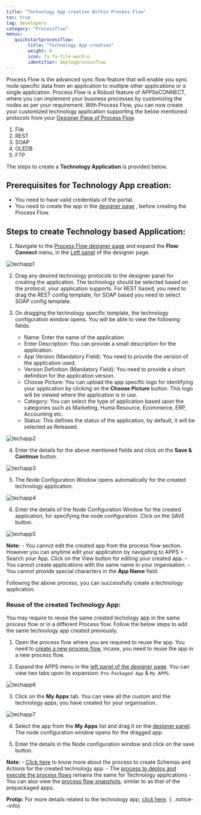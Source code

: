 ```yaml
---
title: "Technology App creation Within Process Flow"
toc: true
tag: developers
category: "Processflow"
menus: 
   quickstartprocessflow:
        title: "Technology App creation"
        weight: 6
        icon: fa fa-file-word-o
        identifier: deployprocessflow
---
```


Process Flow is the advanced sync flow feature that will enable you sync node specific data from an application to multiple other applications or a single application. Process Flow is a Robust feature of APPSeCONNECT, where you can implement your business processes by customizing the nodes as per your requirement.
With Process Flow, you can now create your customized technology application supporting the below mentioned protocols from your [Designer Page of Process Flow](/processflow/designer-processflow/).

1) File
2) REST
3) SOAP
4) OLEDB
5) FTP

The steps to create a **Technology Application** is provided below.

## Prerequisites for Technology App creation:

 - You need to have valid credentials of the portal.
 - You need to create the app in the [designer page](/processflow/designer-processflow/) , before creating the Process Flow.

## Steps to create Technology based Application:

1) Navigate to the [Process Flow designer page](/processflow/designer-processflow/) and expand the **Flow Connect** menu, in the [Left panel](/processflow/designer-processflow/#process-flow-left-panel) of the designer page.

![techapp1](\staticfiles\processflow\media\techapp1.png)

2) Drag any desired technology protocols to the designer panel for creating the application. The technology should be selected based on the protocol, your application supports. For REST based, you need to drag the REST config template, for SOAP based you need to select SOAP config template.

3) On dragging the technology specific template, the technology configuration window opens. You will be able to view the following fields.

    - Name: Enter the name of the application 
    - Enter Description: You can provide a small description for the application.
    - App Version (Mandatory Field): You need to provide the version of the application used.
    - Version Definition (Mandatory Field): You need to provide a short definition for the application version.
    - Choose Picture: You can upload the app specific logo for identifying your application by clicking on the **Choose Picture** button. This logo will be viewed where the application is in use.
    - Category: You can select the type of application based upon the categories such as Marketing, Huma Resource, Ecommerce, ERP, Accounting etc.
    - Status: This defines the status of the application, by default, it will be selected as Released. 

![techapp2](\staticfiles\processflow\media\techapp2.png)

4) Enter the details for the above mentioned fields and click on the **Save & Continue** button.

![techapp3](\staticfiles\processflow\media\techapp3.png)

5) The Node Configuration Window opens automatically for the created technology application.

![techapp4](\staticfiles\processflow\media\techapp4.png)

6) Enter the details of the Node Configuration Window for the created application, for specifying the node configuration. Click on the SAVE button.

![techapp5](\staticfiles\processflow\media\techapp5.png)

**Note:**
    - You cannot edit the created app from the process flow section. However you can anytime edit your application by navigating to APPS > Search your App. Click on the View button for editing your created app.
    - You cannot create applications with the same name in your organisation.
    - You cannot provide special characters in the **App Name** field.

Following the above process, you can successfully create a technology application.


### Reuse of the created Technology App:

You may require to reuse the same created techology app in the same process flow or in a different Process flow. Follow the below steps to add the same technology app created previously.

1) Open the process flow where you are required to reuse the app. You need to [create a new process flow](/processflow/creating-processflow/#steps-to-create-a-process-flows), incase, you need to reuse the app in a new process flow. 

2) Expand the APPS menu in the [left panel of the designer page](/processflow/designer-processflow/#process-flow-left-panel). You can view two tabs upon its expansion: `Pre-Packaged App` & `My APPS`.

![techapp6](\staticfiles\processflow\media\techapp6.png)

3) Click on the **My Apps** tab. You can view all the custom and the technology apps, you have created for your organisation.

![techapp7](\staticfiles\processflow\media\techapp7.png)

4) Select the app from the **My Apps** list and drag it on the [designer panel](/processflow/designer-processflow/#process-flow-designer-view). The node configuration window opens for the dragged app.

5) Enter the details in the Node configuration window and click on the save button.

**Note:**
    - [Click here](/processflow/adding-schema-actions/) to know more about the process to create Schemas and Actions for the created technology app.
    - The [process to deploy and execute the process flows](/processflow/deploying-and-executing-processfloww/) remains the same for Technology applications
    - You can also view the [process flow snapshots](/processflow/snapshot-processflow/), similar to as that of the prepackaged apps.
    
**Protip:** For more details related to the technology app, [click here](/connectors/Overview-of-technology-connectors/).
 {: .notice--info}